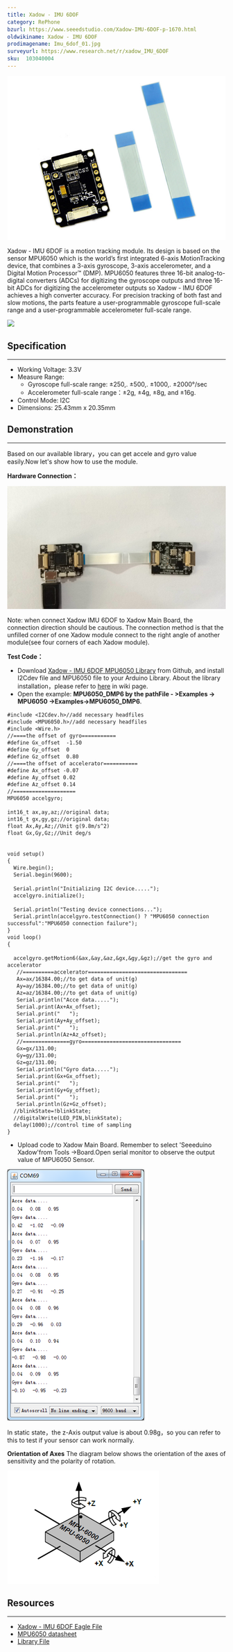 ```yaml
---
title: Xadow - IMU 6DOF
category: RePhone
bzurl: https://www.seeedstudio.com/Xadow-IMU-6DOF-p-1670.html
oldwikiname: Xadow - IMU 6DOF
prodimagename: Imu_6dof_01.jpg
surveyurl: https://www.research.net/r/xadow_IMU_6DOF
sku:  103040004
---
```

![](https://github.com/SeeedDocument/Xadow_IMU_6DOF/raw/master/img/Imu_6dof_01.jpg)

Xadow - IMU 6DOF is a motion tracking module. Its design is based on the sensor MPU6050 which is the world’s first integrated 6-axis MotionTracking device, that combines a 3-axis gyroscope, 3-axis accelerometer, and a Digital Motion Processor™ (DMP). MPU6050 features three 16-bit analog-to-digital converters (ADCs) for digitizing the gyroscope outputs and three 16-bit ADCs for digitizing the accelerometer outputs so Xadow - IMU 6DOF achieves a high converter accuracy. For precision tracking of both fast and slow motions, the parts feature a user-programmable gyroscope full-scale range and a user-programmable accelerometer full-scale range.

[![](https://github.com/SeeedDocument/Seeed-WiKi/raw/master/docs/images/300px-Get_One_Now_Banner-ragular.png)](https://www.seeedstudio.com/Xadow-IMU-6DOF-p-1670.html)

## Specification
---
- Working Voltage: 3.3V
- Measure Range:
  - Gyroscope full-scale range: ±250,. ±500,. ±1000,. ±2000°/sec
  - Accelerometer full-scale range：±2g, ±4g, ±8g, and ±16g.
- Control Mode: I2C
- Dimensions: 25.43mm x 20.35mm

## Demonstration
---
Based on our available library，you can get accele and gyro value easily.Now let's show how to use the module.

**Hardware Connection：**

![](https://github.com/SeeedDocument/Xadow_IMU_6DOF/raw/master/img/Xadow-IMU_6DOF_installation.png)

Note: when connect Xadow IMU 6DOF to Xadow Main Board, the connection direction should be cautious. The connection method is that the unfilled corner of one Xadow module connect to the right angle of another module(see four corners of each Xadow module).

**Test Code：**

- Download [Xadow - IMU 6DOF  MPU6050 Library](https://github.com/Seeed-Studio/Xadow_IMU_6DOF) from Github, and install I2Cdev file and MPU6050 file to your Arduino Library. About the library installation，please refer to [here](http://wiki.seeedstudio.com/wiki/How_to_install_Arduino_Library) in wiki page.
- Open the example: **MPU6050_DMP6 by the pathFile - >Examples -> MPU6050 ->Examples->MPU6050_DMP6**.

```
#include <I2Cdev.h>//add necessary headfiles
#include <MPU6050.h>//add necessary headfiles
#include <Wire.h>
//====the offset of gyro===========
#define Gx_offset  -1.50
#define Gy_offset  0
#define Gz_offset  0.80
//====the offset of accelerator===========
#define Ax_offset -0.07
#define Ay_offset 0.02
#define Az_offset 0.14
//====================
MPU6050 accelgyro;

int16_t ax,ay,az;//original data;
int16_t gx,gy,gz;//original data;
float Ax,Ay,Az;//Unit g(9.8m/s^2)
float Gx,Gy,Gz;//Unit deg/s


void setup()
{
  Wire.begin();
  Serial.begin(9600);

  Serial.println("Initializing I2C device.....");
  accelgyro.initialize();

  Serial.println("Testing device connections...");
  Serial.println(accelgyro.testConnection() ? "MPU6050 connection successful":"MPU6050 connection failure");
}
void loop()
{

  accelgyro.getMotion6(&ax,&ay,&az,&gx,&gy,&gz);//get the gyro and accelerator
   //==========accelerator================================
   Ax=ax/16384.00;//to get data of unit(g)
   Ay=ay/16384.00;//to get data of unit(g)
   Az=az/16384.00;//to get data of unit(g)
   Serial.println("Acce data.....");
   Serial.print(Ax+Ax_offset);
   Serial.print("   ");
   Serial.print(Ay+Ay_offset);
   Serial.print("   ");
   Serial.println(Az+Az_offset);
   //===============gyro================================
   Gx=gx/131.00;
   Gy=gy/131.00;
   Gz=gz/131.00;
   Serial.println("Gyro data.....");
   Serial.print(Gx+Gx_offset);
   Serial.print("   ");
   Serial.print(Gy+Gy_offset);
   Serial.print("   ");
   Serial.println(Gz+Gz_offset);
  //blinkState=!blinkState;
  //digitalWrite(LED_PIN,blinkState);
  delay(1000);//control time of sampling
}
```

- Upload code to Xadow Main Board. Remember to select 'Seeeduino Xadow'from Tools ->Board.Open serial monitor to observe the output value of MPU6050 Sensor.

![](https://github.com/SeeedDocument/Xadow_IMU_6DOF/raw/master/img/Xadow_IMU_6DOF_result.jpg)

In static state，the z-Axis output value is about 0.98g，so you can refer to this to test if your sensor can work normally.

**Orientation of Axes**
The diagram below shows the orientation of the axes of sensitivity and the polarity of rotation.

![](https://github.com/SeeedDocument/Xadow_IMU_6DOF/raw/master/img/MPU6050_%E8%BD%B4%E5%90%91%E5%AE%9A%E4%BD%8D.png)

## Resources
---
- [Xadow - IMU 6DOF Eagle File](https://github.com/SeeedDocument/Xadow_IMU_6DOF/raw/master/res/Xadow_IMU_6DOF_Eagle_File.zip)
- [MPU6050 datasheet](https://github.com/SeeedDocument/Xadow_IMU_6DOF/raw/master/res/MPU6050.pdf)
- [Library File](https://github.com/Seeed-Studio/Xadow_IMU_6DOF)
